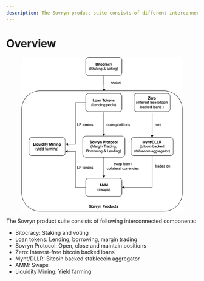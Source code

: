 ```yaml
---
description: The Sovryn product suite consists of different interconnected protocols.
---
```


# Overview

<figure><img src="../.gitbook/assets/overview.drawio.png" alt=""><figcaption></figcaption></figure>

The Sovryn product suite consists of following interconnected components:

* Bitocracy: Staking and voting
* Loan tokens: Lending, borrowing, margin trading
* Sovryn Protocol: Open, close and maintain positions
* Zero: Interest-free bitcoin backed loans
* Mynt/DLLR: Bitcoin backed stablecoin aggregator
* AMM: Swaps
* Liquidity Mining: Yield farming

